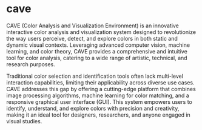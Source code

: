 # cave
CAVE (Color Analysis and Visualization Environment) is an innovative interactive color analysis and visualization system designed to revolutionize the way users perceive, detect, and explore colors in both static and dynamic visual contexts. Leveraging advanced computer vision, machine learning, and color theory, CAVE provides a comprehensive and intuitive tool for color analysis, catering to a wide range of artistic, technical, and research purposes.

Traditional color selection and identification tools often lack multi-level interaction capabilities, limiting their applicability across diverse use cases. CAVE addresses this gap by offering a cutting-edge platform that combines image processing algorithms, machine learning for color matching, and a responsive graphical user interface (GUI). This system empowers users to identify, understand, and explore colors with precision and creativity, making it an ideal tool for designers, researchers, and anyone engaged in visual studies.
